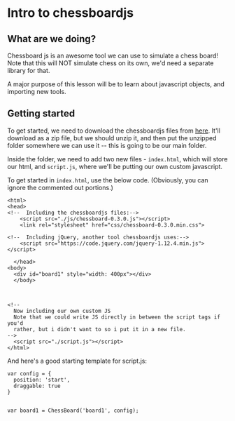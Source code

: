 # Intro to chessboardjs

## What are we doing?

Chessboard js is an awesome tool we can use to simulate a chess board! Note that this will NOT simulate chess on its own, we'd need a separate library for that. 

A major purpose of this lesson will be to learn about javascript objects, and importing new tools. 

## Getting started

To get started, we need to download the chessboardjs files from [here](http://chessboardjs.com/). It'll download as a zip file, but we should unzip it, and then put the unzipped folder somewhere we can use it -- this is going to be our main folder.

Inside the folder, we need to add two new files - `index.html`, which will store our html, and `script.js`, where we'll be putting our own custom javascript.

To get started in `index.html`, use the below code. (Obviously, you can ignore the commented out portions.)
```
<html>
<head>
<!--  Including the chessboardjs files:-->
    <script src="./js/chessboard-0.3.0.js"></script>
    <link rel="stylesheet" href="css/chessboard-0.3.0.min.css">

<!--  Including jQuery, another tool chessboardjs uses:-->
    <script src="https://code.jquery.com/jquery-1.12.4.min.js"></script>
  
  </head>
<body>
  <div id="board1" style="width: 400px"></div>
  </body>

  
  
<!--
  Now including our own custom JS
  Note that we could write JS directly in between the script tags if you'd 
  rather, but i didn't want to so i put it in a new file. 
-->
  <script src="./script.js"></script>
</html>

```

And here's a good starting template for script.js: 

```
var config = {
  position: 'start',
  draggable: true
}


var board1 = ChessBoard('board1', config);
```
